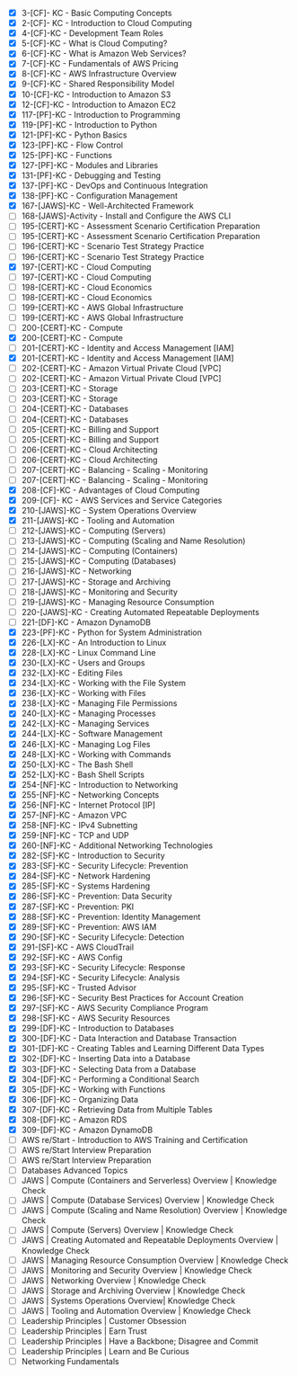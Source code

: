 - [x] 3-[CF]- KC - Basic Computing Concepts
- [x] 2-[CF]- KC - Introduction to Cloud Computing
- [x] 4-[CF]-KC - Development Team Roles
- [x] 5-[CF]-KC - What is Cloud Computing?
- [x] 6-[CF]-KC - What is Amazon Web Services?
- [x] 7-[CF]-KC - Fundamentals of AWS Pricing
- [x] 8-[CF]-KC - AWS Infrastructure Overview
- [x] 9-[CF]-KC - Shared Responsibility Model
- [x] 10-[CF]-KC - Introduction to Amazon S3
- [x] 12-[CF]-KC - Introduction to Amazon EC2
- [x] 117-[PF]-KC - Introduction to Programming
- [x] 119-[PF]-KC - Introduction to Python
- [x] 121-[PF]-KC - Python Basics
- [x] 123-[PF]-KC - Flow Control
- [x] 125-[PF]-KC - Functions
- [x] 127-[PF]-KC - Modules and Libraries
- [x] 131-[PF]-KC - Debugging and Testing
- [x] 137-[PF]-KC - DevOps and Continuous Integration
- [x] 138-[PF]-KC - Configuration Management
- [x] 167-[JAWS]-KC - Well-Architected Framework
- [ ] 168-[JAWS]-Activity - Install and Configure the AWS CLI
- [ ] 195-[CERT]-KC - Assessment Scenario Certification Preparation
- [ ] 195-[CERT]-KC - Assessment Scenario Certification Preparation
- [ ] 196-[CERT]-KC - Scenario Test Strategy Practice
- [ ] 196-[CERT]-KC - Scenario Test Strategy Practice
- [x] 197-[CERT]-KC - Cloud Computing
- [ ] 197-[CERT]-KC - Cloud Computing
- [ ] 198-[CERT]-KC - Cloud Economics
- [ ] 198-[CERT]-KC - Cloud Economics
- [ ] 199-[CERT]-KC - AWS Global Infrastructure
- [ ] 199-[CERT]-KC - AWS Global Infrastructure
- [ ] 200-[CERT]-KC - Compute
- [x] 200-[CERT]-KC - Compute
- [ ] 201-[CERT]-KC - Identity and Access Management [IAM]
- [x] 201-[CERT]-KC - Identity and Access Management [IAM]
- [ ] 202-[CERT]-KC - Amazon Virtual Private Cloud [VPC]
- [ ] 202-[CERT]-KC - Amazon Virtual Private Cloud [VPC]
- [ ] 203-[CERT]-KC - Storage
- [ ] 203-[CERT]-KC - Storage
- [ ] 204-[CERT]-KC - Databases
- [ ] 204-[CERT]-KC - Databases
- [ ] 205-[CERT]-KC - Billing and Support
- [ ] 205-[CERT]-KC - Billing and Support
- [ ] 206-[CERT]-KC - Cloud Architecting
- [ ] 206-[CERT]-KC - Cloud Architecting
- [ ] 207-[CERT]-KC - Balancing - Scaling - Monitoring
- [ ] 207-[CERT]-KC - Balancing - Scaling - Monitoring
- [x] 208-[CF]-KC - Advantages of Cloud Computing
- [x] 209-[CF]- KC - AWS Services and Service Categories
- [x] 210-[JAWS]-KC - System Operations Overview
- [x] 211-[JAWS]-KC - Tooling and Automation
- [ ] 212-[JAWS]-KC - Computing (Servers)
- [ ] 213-[JAWS]-KC - Computing (Scaling and Name Resolution)
- [ ] 214-[JAWS]-KC - Computing (Containers)
- [ ] 215-[JAWS]-KC - Computing (Databases)
- [ ] 216-[JAWS]-KC - Networking
- [ ] 217-[JAWS]-KC - Storage and Archiving
- [ ] 218-[JAWS]-KC - Monitoring and Security
- [ ] 219-[JAWS]-KC - Managing Resource Consumption
- [ ] 220-[JAWS]-KC - Creating Automated Repeatable Deployments
- [ ] 221-[DF]-KC - Amazon DynamoDB
- [x] 223-[PF]-KC - Python for System Administration
- [x] 226-[LX]-KC - An Introduction to Linux
- [x] 228-[LX]-KC - Linux Command Line
- [x] 230-[LX]-KC - Users and Groups
- [x] 232-[LX]-KC - Editing Files
- [x] 234-[LX]-KC - Working with the File System
- [x] 236-[LX]-KC - Working with Files
- [x] 238-[LX]-KC - Managing File Permissions
- [x] 240-[LX]-KC - Managing Processes
- [x] 242-[LX]-KC - Managing Services
- [x] 244-[LX]-KC - Software Management
- [x] 246-[LX]-KC - Managing Log Files
- [x] 248-[LX]-KC - Working with Commands
- [x] 250-[LX]-KC - The Bash Shell
- [x] 252-[LX]-KC - Bash Shell Scripts
- [x] 254-[NF]-KC - Introduction to Networking
- [x] 255-[NF]-KC - Networking Concepts
- [x] 256-[NF]-KC - Internet Protocol [IP]
- [x] 257-[NF]-KC - Amazon VPC
- [x] 258-[NF]-KC - IPv4 Subnetting
- [x] 259-[NF]-KC - TCP and UDP
- [x] 260-[NF]-KC - Additional Networking Technologies
- [x] 282-[SF]-KC - Introduction to Security
- [x] 283-[SF]-KC - Security Lifecycle: Prevention
- [x] 284-[SF]-KC - Network Hardening
- [x] 285-[SF]-KC - Systems Hardening
- [x] 286-[SF]-KC - Prevention: Data Security
- [x] 287-[SF]-KC - Prevention: PKI
- [x] 288-[SF]-KC - Prevention: Identity Management
- [x] 289-[SF]-KC - Prevention: AWS IAM
- [x] 290-[SF]-KC - Security Lifecycle: Detection
- [x] 291-[SF]-KC - AWS CloudTrail
- [x] 292-[SF]-KC - AWS Config
- [x] 293-[SF]-KC - Security Lifecycle: Response
- [x] 294-[SF]-KC - Security Lifecycle: Analysis
- [x] 295-[SF]-KC - Trusted Advisor
- [x] 296-[SF]-KC - Security Best Practices for Account Creation
- [x] 297-[SF]-KC - AWS Security Compliance Program
- [x] 298-[SF]-KC - AWS Security Resources
- [x] 299-[DF]-KC - Introduction to Databases
- [x] 300-[DF]-KC - Data Interaction and Database Transaction
- [x] 301-[DF]-KC - Creating Tables and Learning Different Data Types
- [x] 302-[DF]-KC - Inserting Data into a Database
- [x] 303-[DF]-KC - Selecting Data from a Database
- [x] 304-[DF]-KC - Performing a Conditional Search
- [x] 305-[DF]-KC - Working with Functions
- [x] 306-[DF]-KC - Organizing Data
- [x] 307-[DF]-KC - Retrieving Data from Multiple Tables
- [x] 308-[DF]-KC - Amazon RDS
- [x] 309-[DF]-KC - Amazon DynamoDB
- [ ] AWS re/Start - Introduction to AWS Training and Certification
- [ ] AWS re/Start Interview Preparation
- [ ] AWS re/Start Interview Preparation
- [ ] Databases Advanced Topics
- [ ] JAWS | Compute (Containers and Serverless) Overview | Knowledge Check
- [ ] JAWS | Compute (Database Services) Overview | Knowledge Check
- [ ] JAWS | Compute (Scaling and Name Resolution) Overview | Knowledge Check
- [ ] JAWS | Compute (Servers) Overview | Knowledge Check
- [ ] JAWS | Creating Automated and Repeatable Deployments Overview | Knowledge Check
- [ ] JAWS | Managing Resource Consumption Overview | Knowledge Check
- [ ] JAWS | Monitoring and Security Overview | Knowledge Check
- [ ] JAWS | Networking Overview | Knowledge Check
- [ ] JAWS | Storage and Archiving Overview | Knowledge Check
- [ ] JAWS | Systems Operations Overview| Knowledge Check
- [ ] JAWS | Tooling and Automation Overview | Knowledge Check
- [ ] Leadership Principles | Customer Obsession
- [ ] Leadership Principles | Earn Trust
- [ ] Leadership Principles | Have a Backbone; Disagree and Commit
- [ ] Leadership Principles | Learn and Be Curious
- [ ] Networking Fundamentals
